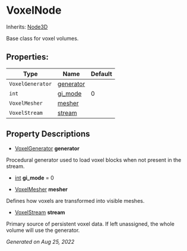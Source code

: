# VoxelNode

Inherits: [Node3D](https://docs.godotengine.org/en/stable/classes/class_node3d.html)


Base class for voxel volumes.

## Properties: 


Type              | Name                       | Default 
----------------- | -------------------------- | --------
`VoxelGenerator`  | [generator](#i_generator)  |         
`int`             | [gi_mode](#i_gi_mode)      | 0       
`VoxelMesher`     | [mesher](#i_mesher)        |         
`VoxelStream`     | [stream](#i_stream)        |         
<p></p>

## Property Descriptions

- [VoxelGenerator](VoxelGenerator.md)<span id="i_generator"></span> **generator**

Procedural generator used to load voxel blocks when not present in the stream.

- [int](https://docs.godotengine.org/en/stable/classes/class_int.html)<span id="i_gi_mode"></span> **gi_mode** = 0


- [VoxelMesher](VoxelMesher.md)<span id="i_mesher"></span> **mesher**

Defines how voxels are transformed into visible meshes.

- [VoxelStream](VoxelStream.md)<span id="i_stream"></span> **stream**

Primary source of persistent voxel data. If left unassigned, the whole volume will use the generator.

_Generated on Aug 25, 2022_
